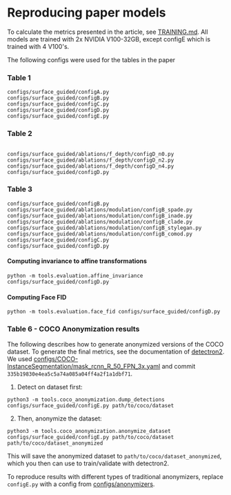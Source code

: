 # Reproducing paper models

To calculate the metrics presented in the article, see [TRAINING.md](TRAINING.md).
All models are trained with 2x NVIDIA V100-32GB, except configE which is trained with 4 V100's.


The following configs were used for the tables in the paper

### Table 1
```
configs/surface_guided/configA.py
configs/surface_guided/configB.py
configs/surface_guided/configC.py
configs/surface_guided/configD.py
configs/surface_guided/configE.py
```
### Table 2
```

configs/surface_guided/ablations/f_depth/configD_n0.py
configs/surface_guided/ablations/f_depth/configD_n2.py
configs/surface_guided/ablations/f_depth/configD_n4.py
configs/surface_guided/configD.py
```

### Table 3
```
configs/surface_guided/configB.py
configs/surface_guided/ablations/modulation/configB_spade.py
configs/surface_guided/ablations/modulation/configB_inade.py
configs/surface_guided/ablations/modulation/configB_clade.py
configs/surface_guided/ablations/modulation/configB_stylegan.py
configs/surface_guided/ablations/modulation/configB_comod.py
configs/surface_guided/configC.py
configs/surface_guided/configD.py
```


#### Computing invariance to affine transformations
```
python -m tools.evaluation.affine_invariance configs/surface_guided/configD.py
```
#### Computing Face FID
```
python -m tools.evaluation.face_fid configs/surface_guided/configD.py
```

### Table 6 - COCO Anonymization results
The following describes how to generate anonymized versions of the COCO dataset.
To generate the final metrics, see the documentation of [detectron2](https://www.github.com/facebookresearch/detectron2).
We used [configs/COCO-InstanceSegmentation/mask_rcnn_R_50_FPN_3x.yaml](https://github.com/facebookresearch/detectron2/blob/335b19830e4ea5c5a74a085a04ff4a2f1a1dbf71/configs/COCO-InstanceSegmentation/mask_rcnn_R_50_FPN_3x.yaml) and commit `335b19830e4ea5c5a74a085a04ff4a2f1a1dbf71`.

1. Detect on dataset first:
```
python3 -m tools.coco_anonymization.dump_detections configs/surface_guided/configE.py path/to/coco/dataset
```
2. Then, anonymize the dataset:
```
python3 -m tools.coco_anonymization.anonymize_dataset configs/surface_guided/configE.py path/to/coco/dataset path/to/coco/dataset_anonymized
```
This will save the anonymized dataset to `path/to/coco/dataset_anonymized`, which you then can use to train/validate with detectron2.

To reproduce results with different types of traditional anonymizers, replace `configE.py` with a config from [configs/anonymizers](../configs/anonymizers).